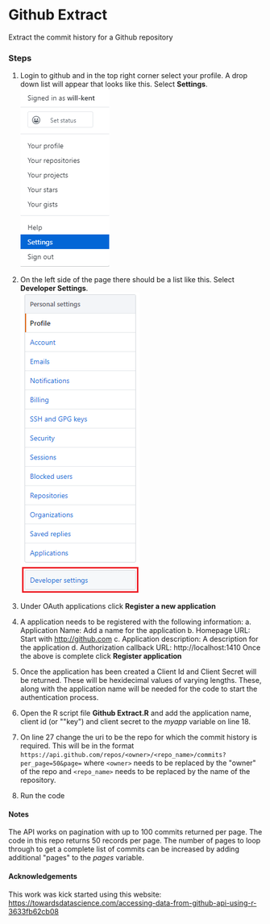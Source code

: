 # Github Extract
Extract the commit history for a Github repository

### Steps
1. Login to github and in the top right corner select your profile. A drop down list will appear that looks like this. Select **Settings**.  
![](Settings.png)

2. On the left side of the page there should be a list like this. Select **Developer Settings**.  
![](DevSettings.png)

3. Under OAuth applications click **Register a new application**

4. A application needs to be registered with the following information:
  a. Application Name: Add a name for the application
  b. Homepage URL: Start with http://github.com
  c. Application description: A description for the application
  d. Authorization callback URL: http://localhost:1410
Once the above is complete click **Register application**  

5. Once the application has been created a Client Id and Client Secret will be returned. These will be hexidecimal values of varying lengths. These, along with the application name will be needed for the code to start the authentication process.

6. Open the R script file **Github Extract.R** and add the application name, client id (or ""key") and client secret to the _myapp_ variable on line 18.

7. On line 27 change the uri to be the repo for which the commit history is required. This will be in the format `https://api.github.com/repos/<owner>/<repo_name>/commits?per_page=50&page=` where ```<owner>``` needs to be replaced by the "owner" of the repo and ```<repo_name>``` needs to be replaced by the name of the repository.
  
8. Run the code
  
#### Notes
The API works on pagination with up to 100 commits returned per page. The code in this repo returns 50 records per page. The number of pages to loop through to get a complete list of commits can be increased by adding additional "pages" to the _pages_ variable.

#### Acknowledgements
This work was kick started using this website:
https://towardsdatascience.com/accessing-data-from-github-api-using-r-3633fb62cb08
